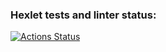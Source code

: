 ### Hexlet tests and linter status:
[![Actions Status](https://github.com/annakrasnovva/data-analytics-project-92/actions/workflows/hexlet-check.yml/badge.svg)](https://github.com/annakrasnovva/data-analytics-project-92/actions)